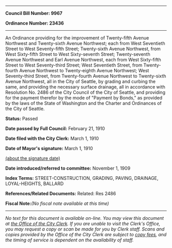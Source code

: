 

********

**Council Bill Number: 9967**
   
**Ordinance Number: 23436**
********

 An Ordinance providing for the improvement of Twenty-fifth Avenue Northwest and Twenty-sixth Avenue Northwest; each from West Seventieth Street to West Seventy-fifth Street; Twenty-sixth Avenue Northwest, from West Sixty-fifth Street to West Sixty-seventh Street; Twenty-seventh Avenue Northwest and Earl Avenue Northwest, each from West Sixty-fifth Street to West Seventy-third Street; West Seventieth Street, from Twenty-fourth Avenue Northwest to Twenty-eighth Avenue Northwest; West Seventy-third Street, from Twenty-fourth Avenue Northwest to Twenty-sixth Avenue Northwest, all in the City of Seattle, by grading and curbing the same, and providing the necessary surface drainage, all in accordance with Resolution No. 2486 of the City Council of the City of Seattle, and providing for the payment therefor by the mode of "Payment by Bonds," as provided by the laws of the State of Washington and the Charter and Ordinances of the City of Seattle.

**Status:** Passed
   
**Date passed by Full Council:** February 21, 1910
   
**Date filed with the City Clerk:** March 1, 1910
   
**Date of Mayor's signature:** March 1, 1910
   
[(about the signature date)](/~public/approvaldate.htm)
   
   
   
**Date introduced/referred to committee:** November 1, 1909
   
   
**Index Terms:** STREET-CONSTRUCTION, GRADING, PAVING, DRAINAGE, LOYAL-HEIGHTS, BALLARD

**References/Related Documents:** Related: Res 2486

**Fiscal Note:**_(No fiscal note available at this time)_
********

_No text for this document is available on-line. You may view this document at [the Office of the City Clerk](http://www.seattle.gov/leg/clerk/contactUs.htm). If you are unable to visit the Clerk's Office, you may request a copy or scan be made for you by Clerk staff. Scans and copies provided by the Office of the City Clerk are subject to [copy fees](http://clerk.seattle.gov/~public/clerkfees.htm), and the timing of service is dependent on the availability of staff._

